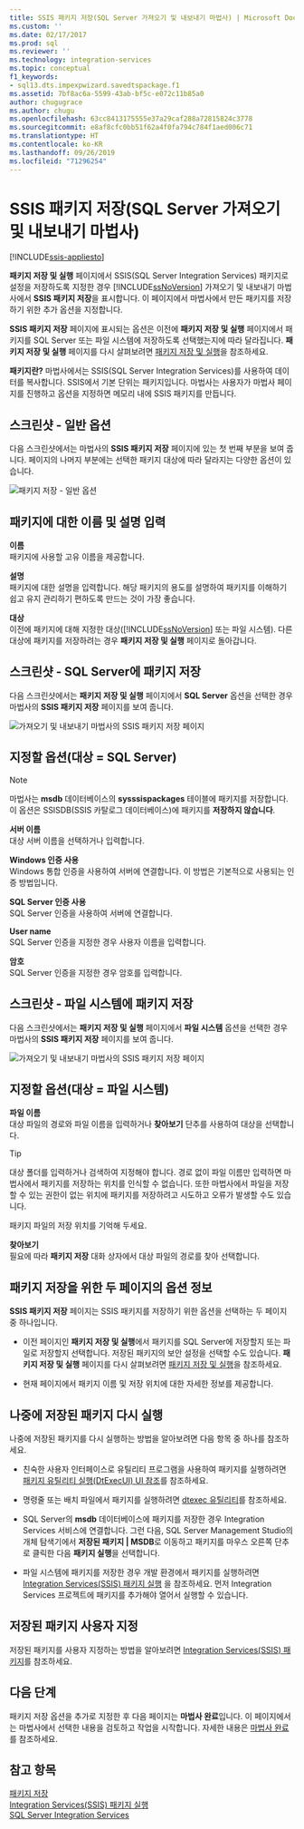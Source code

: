 ```yaml
---
title: SSIS 패키지 저장(SQL Server 가져오기 및 내보내기 마법사) | Microsoft Docs
ms.custom: ''
ms.date: 02/17/2017
ms.prod: sql
ms.reviewer: ''
ms.technology: integration-services
ms.topic: conceptual
f1_keywords:
- sql13.dts.impexpwizard.savedtspackage.f1
ms.assetid: 7bf8ac6a-5599-43ab-bf5c-e072c11b85a0
author: chugugrace
ms.author: chugu
ms.openlocfilehash: 63cc8413175555e37a29caf288a72815824c3778
ms.sourcegitcommit: e8af8cfc0bb51f62a4f0fa794c784f1aed006c71
ms.translationtype: HT
ms.contentlocale: ko-KR
ms.lasthandoff: 09/26/2019
ms.locfileid: "71296254"
---
```

# <a name="save-ssis-package-sql-server-import-and-export-wizard"></a>SSIS 패키지 저장(SQL Server 가져오기 및 내보내기 마법사)

[!INCLUDE[ssis-appliesto](../../includes/ssis-appliesto-ssvrpluslinux-asdb-asdw-xxx.md)]


  **패키지 저장 및 실행** 페이지에서 SSIS(SQL Server Integration Services) 패키지로 설정을 저장하도록 지정한 경우 [!INCLUDE[ssNoVersion](../../includes/ssnoversion-md.md)] 가져오기 및 내보내기 마법사에서 **SSIS 패키지 저장**을 표시합니다. 이 페이지에서 마법사에서 만든 패키지를 저장하기 위한 추가 옵션을 지정합니다.  

**SSIS 패키지 저장** 페이지에 표시되는 옵션은 이전에 **패키지 저장 및 실행** 페이지에서 패키지를 SQL Server 또는 파일 시스템에 저장하도록 선택했는지에 따라 달라집니다. **패키지 저장 및 실행** 페이지를 다시 살펴보려면 [패키지 저장 및 실행](../../integration-services/import-export-data/save-and-run-package-sql-server-import-and-export-wizard.md)을 참조하세요.
 
**패키지란?** 마법사에서는 SSIS(SQL Server Integration Services)를 사용하여 데이터를 복사합니다. SSIS에서 기본 단위는 패키지입니다. 마법사는 사용자가 마법사 페이지를 진행하고 옵션을 지정하면 메모리 내에 SSIS 패키지를 만듭니다.

## <a name="screen-shot---common-options"></a>스크린샷 - 일반 옵션
다음 스크린샷에서는 마법사의 **SSIS 패키지 저장** 페이지에 있는 첫 번째 부분을 보여 줍니다. 페이지의 나머지 부분에는 선택한 패키지 대상에 따라 달라지는 다양한 옵션이 있습니다.

![패키지 저장 - 일반 옵션](../../integration-services/import-export-data/media/save-package-common-options.png)

## <a name="provide-a-name-and-description-for-the-package"></a>패키지에 대한 이름 및 설명 입력  
 **이름**  
 패키지에 사용할 고유 이름을 제공합니다.  
  
 **설명**  
 패키지에 대한 설명을 입력합니다. 해당 패키지의 용도를 설명하여 패키지를 이해하기 쉽고 유지 관리하기 편하도록 만드는 것이 가장 좋습니다.  
  
 **대상**  
 이전에 패키지에 대해 지정한 대상([!INCLUDE[ssNoVersion](../../includes/ssnoversion-md.md)] 또는 파일 시스템). 다른 대상에 패키지를 저장하려는 경우 **패키지 저장 및 실행** 페이지로 돌아갑니다.

## <a name="screen-shot---save-the-package-in-sql-server"></a>스크린샷 - SQL Server에 패키지 저장

 다음 스크린샷에서는 **패키지 저장 및 실행** 페이지에서 **SQL Server** 옵션을 선택한 경우 마법사의 **SSIS 패키지 저장** 페이지를 보여 줍니다. 
  
![가져오기 및 내보내기 마법사의 SSIS 패키지 저장 페이지](../../integration-services/import-export-data/media/save-package2.png "가져오기 및 내보내기 마법사의 SSIS 패키지 저장 페이지")  

## <a name="options-to-specify-target--sql-server"></a>지정할 옵션(대상 = SQL Server) 

 > [!NOTE]
 > 마법사는 **msdb** 데이터베이스의 **sysssispackages** 테이블에 패키지를 저장합니다. 이 옵션은 SSISDB(SSIS 카탈로그 데이터베이스)에 패키지를 **저장하지 않습니다**.  
 
 **서버 이름**  
 대상 서버 이름을 선택하거나 입력합니다.  
   
 **Windows 인증 사용**  
Windows 통합 인증을 사용하여 서버에 연결합니다. 이 방법은 기본적으로 사용되는 인증 방법입니다.  
  
 **SQL Server 인증 사용**  
SQL Server 인증을 사용하여 서버에 연결합니다.  
  
 **User name**  
SQL Server 인증을 지정한 경우 사용자 이름을 입력합니다.  
  
 **암호**  
SQL Server 인증을 지정한 경우 암호를 입력합니다.  
    
## <a name="screen-shot---save-the-package-in-the-file-system"></a>스크린샷 - 파일 시스템에 패키지 저장
 
다음 스크린샷에서는 **패키지 저장 및 실행** 페이지에서 **파일 시스템** 옵션을 선택한 경우 마법사의 **SSIS 패키지 저장** 페이지를 보여 줍니다. 
  
![가져오기 및 내보내기 마법사의 SSIS 패키지 저장 페이지](../../integration-services/import-export-data/media/save-package1.png "가져오기 및 내보내기 마법사의 SSIS 패키지 저장 페이지")  

## <a name="options-to-specify-target--file-system"></a>지정할 옵션(대상 = 파일 시스템)

 **파일 이름**  
 대상 파일의 경로와 파일 이름을 입력하거나 **찾아보기** 단추를 사용하여 대상을 선택합니다.  
  
> [!TIP]
> 대상 폴더를 입력하거나 검색하여 지정해야 합니다. 경로 없이 파일 이름만 입력하면 마법사에서 패키지를 저장하는 위치를 인식할 수 없습니다. 또한 마법사에서 파일을 저장할 수 있는 권한이 없는 위치에 패키지를 저장하려고 시도하고 오류가 발생할 수도 있습니다.  
>   
>  패키지 파일의 저장 위치를 기억해 두세요.  
  
 **찾아보기**  
 필요에 따라 **패키지 저장** 대화 상자에서 대상 파일의 경로를 찾아 선택합니다.  

## <a name="about-the-two-pages-of-options-for-saving-the-package"></a>패키지 저장을 위한 두 페이지의 옵션 정보  
 **SSIS 패키지 저장** 페이지는 SSIS 패키지를 저장하기 위한 옵션을 선택하는 두 페이지 중 하나입니다.  
  
-   이전 페이지인 **패키지 저장 및 실행**에서 패키지를 SQL Server에 저장할지 또는 파일로 저장할지 선택합니다. 저장된 패키지의 보안 설정을 선택할 수도 있습니다. **패키지 저장 및 실행** 페이지를 다시 살펴보려면 [패키지 저장 및 실행](../../integration-services/import-export-data/save-and-run-package-sql-server-import-and-export-wizard.md)을 참조하세요.  
  
-   현재 페이지에서 패키지 이름 및 저장 위치에 대한 자세한 정보를 제공합니다.  
 
## <a name="run-the-saved-package-again-later"></a>나중에 저장된 패키지 다시 실행  
 나중에 저장된 패키지를 다시 실행하는 방법을 알아보려면 다음 항목 중 하나를 참조하세요.  
  
-   친숙한 사용자 인터페이스로 유틸리티 프로그램을 사용하여 패키지를 실행하려면 [패키지 유틸리티 실행&#40;DtExecUI&#41; UI 참조](../../integration-services/packages/execute-package-utility-dtexecui-ui-reference.md)를 참조하세요.  
  
-   명령줄 또는 배치 파일에서 패키지를 실행하려면 [dtexec 유틸리티](../../integration-services/packages/dtexec-utility.md)를 참조하세요.  
  
-   SQL Server의 **msdb** 데이터베이스에 패키지를 저장한 경우 Integration Services 서비스에 연결합니다. 그런 다음, SQL Server Management Studio의 개체 탐색기에서 **저장된 패키지 | MSDB**로 이동하고 패키지를 마우스 오른쪽 단추로 클릭한 다음 **패키지 실행**을 선택합니다.

-   파일 시스템에 패키지를 저장한 경우 개발 환경에서 패키지를 실행하려면 [Integration Services(SSIS) 패키지 실행](../../integration-services/packages/run-integration-services-ssis-packages.md) 을 참조하세요. 먼저 Integration Services 프로젝트에 패키지를 추가해야 열어서 실행할 수 있습니다.  

## <a name="customize-the-saved-package"></a>저장된 패키지 사용자 지정  
 저장된 패키지를 사용자 지정하는 방법을 알아보려면 [Integration Services&#40;SSIS&#41; 패키지](../../integration-services/integration-services-ssis-packages.md)를 참조하세요.  
  
## <a name="whats-next"></a>다음 단계  
 패키지 저장 옵션을 추가로 지정한 후 다음 페이지는 **마법사 완료**입니다. 이 페이지에서는 마법사에서 선택한 내용을 검토하고 작업을 시작합니다. 자세한 내용은 [마법사 완료](../../integration-services/import-export-data/complete-the-wizard-sql-server-import-and-export-wizard.md)를 참조하세요.  
 
## <a name="see-also"></a>참고 항목  
[패키지 저장](../../integration-services/save-packages.md)  
[Integration Services(SSIS) 패키지 실행](../../integration-services/packages/run-integration-services-ssis-packages.md)  
[SQL Server Integration Services](../../integration-services/sql-server-integration-services.md)
 
 
